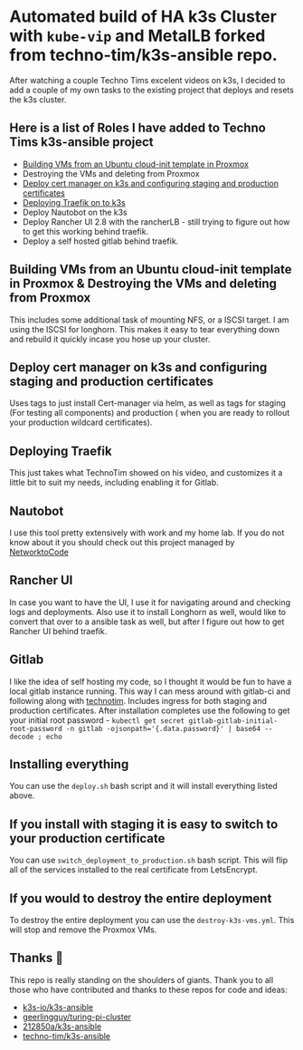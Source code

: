 # Automated build of HA k3s Cluster with `kube-vip` and MetalLB forked from techno-tim/k3s-ansible repo.

After watching a couple Techno Tims excelent videos on k3s, I decided to add a couple of my own tasks to the existing project that deploys and resets the k3s cluster.
## Here is a list of Roles I have added to Techno Tims k3s-ansible project 
- [Building VMs from an Ubuntu cloud-init template in Proxmox](https://technotim.live/posts/cloud-init-cloud-image/)
- Destroying the VMs and deleting from Proxmox
- [Deploy cert manager on k3s and configuring staging and production certificates](https://technotim.live/posts/kube-traefik-cert-manager-le/)
- [Deploying Traefik on to k3s](https://technotim.live/posts/kube-traefik-cert-manager-le/)
- Deploy Nautobot on the k3s
- Deploy Rancher UI 2.8 with the rancherLB - still trying to figure out how to get this working behind traefik.
- Deploy a self hosted gitlab behind traefik.


## Building VMs from an Ubuntu cloud-init template in Proxmox & Destroying the VMs and deleting from Proxmox
This includes some additional task of mounting NFS, or a ISCSI target. I am using the ISCSI for longhorn. This makes it easy to tear everything down and rebuild it quickly incase you hose up your cluster.

## Deploy cert manager on k3s and configuring staging and production certificates
Uses tags to just install Cert-manager via helm, as well as tags for staging (For testing all components) and production ( when you are ready to rollout your production wildcard certificates). 

## Deploying Traefik
This just takes what TechnoTim showed on his video, and customizes it a little bit to suit my needs, including enabling it for Gitlab. 

## Nautobot
I use this tool pretty extensively with work and my home lab. If you do not know about it you should check out this project managed by [NetworktoCode](https://docs.nautobot.com/projects/core/en/stable/)

## Rancher UI
In case you want to have the UI, I use it for navigating around and checking logs and deployments. Also use it to install Longhorn as well, would like to convert that over to a ansible task as well, but after I figure out how to get Rancher UI behind traefik.

## Gitlab
I like the idea of self hosting my code, so I thought it would be fun to have a local gitlab instance running. This way I can mess around with gitlab-ci and following along with [technotim](https://technotim.live/posts/self-hosted-devops-stack/). Includes ingress for both staging and production certificates.
After installation completes use the following to get your initial root password - ```kubectl get secret gitlab-gitlab-initial-root-password -n gitlab -ojsonpath='{.data.password}' | base64 --decode ; echo```

## Installing everything
You can use the ```deploy.sh``` bash script and it will install everything listed above.

## If you install with staging it is easy to switch to your production certificate
You can use ```switch_deployment_to_production.sh``` bash script. This will flip all of the services installed to the real certificate from LetsEncrypt.

## If you would to destroy the entire deployment
To destroy the entire deployment you can use the ```destroy-k3s-vms.yml```. This will stop and remove the Proxmox VMs.



## Thanks 🤝
This repo is really standing on the shoulders of giants. Thank you to all those who have contributed and thanks to these repos for code and ideas:
- [k3s-io/k3s-ansible](https://github.com/k3s-io/k3s-ansible)
- [geerlingguy/turing-pi-cluster](https://github.com/geerlingguy/turing-pi-cluster)
- [212850a/k3s-ansible](https://github.com/212850a/k3s-ansible)
- [techno-tim/k3s-ansible](https://github.com/techno-tim/k3s-ansible)